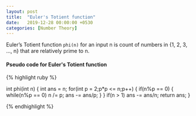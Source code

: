 ```yaml
---
layout: post
title:  "Euler's Totient function"
date:   2019-12-28 00:00:00 +0530
categories: [Number Theory]
---
```


Euler’s Totient function `phi(n)` for an input n is count of numbers in {1, 2, 3, …, n} that are relatively prime to n.

#### Pseudo code for Euler's Totient function

{% highlight ruby %}

int phi(int n)
{
	int ans = n;
	for(int p = 2;p*p <= n;p++)
	{
	  if(n%p == 0)
	  {
		while(n%p == 0)
		  n /= p;
		ans -= ans/p;
	  }
	}
	if(n > 1) ans -= ans/n;
	return ans;
}

{% endhighlight %}